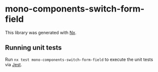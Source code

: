 # mono-components-switch-form-field

This library was generated with [Nx](https://nx.dev).

## Running unit tests

Run `nx test mono-components-switch-form-field` to execute the unit tests via [Jest](https://jestjs.io).
